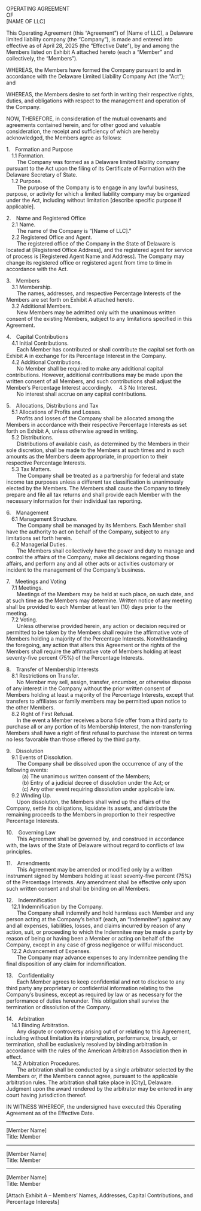 OPERATING AGREEMENT  
OF  
[NAME OF LLC]

This Operating Agreement (this “Agreement”) of [Name of LLC], a Delaware limited liability company (the “Company”), is made and entered into effective as of April 28, 2025 (the “Effective Date”), by and among the Members listed on Exhibit A attached hereto (each a “Member” and collectively, the “Members”).  

WHEREAS, the Members have formed the Company pursuant to and in accordance with the Delaware Limited Liability Company Act (the “Act”); and  

WHEREAS, the Members desire to set forth in writing their respective rights, duties, and obligations with respect to the management and operation of the Company.

NOW, THEREFORE, in consideration of the mutual covenants and agreements contained herein, and for other good and valuable consideration, the receipt and sufficiency of which are hereby acknowledged, the Members agree as follows:

1. Formation and Purpose  
 1.1 Formation.  
  The Company was formed as a Delaware limited liability company pursuant to the Act upon the filing of its Certificate of Formation with the Delaware Secretary of State.  
 1.2 Purpose.  
  The purpose of the Company is to engage in any lawful business, purpose, or activity for which a limited liability company may be organized under the Act, including without limitation [describe specific purpose if applicable].

2. Name and Registered Office  
 2.1 Name.  
  The name of the Company is “[Name of LLC].”  
 2.2 Registered Office and Agent.  
  The registered office of the Company in the State of Delaware is located at [Registered Office Address], and the registered agent for service of process is [Registered Agent Name and Address]. The Company may change its registered office or registered agent from time to time in accordance with the Act.

3. Members  
 3.1 Membership.  
  The names, addresses, and respective Percentage Interests of the Members are set forth on Exhibit A attached hereto.  
 3.2 Additional Members.  
  New Members may be admitted only with the unanimous written consent of the existing Members, subject to any limitations specified in this Agreement.

4. Capital Contributions  
 4.1 Initial Contributions.  
  Each Member has contributed or shall contribute the capital set forth on Exhibit A in exchange for its Percentage Interest in the Company.  
 4.2 Additional Contributions.  
  No Member shall be required to make any additional capital contributions. However, additional contributions may be made upon the written consent of all Members, and such contributions shall adjust the Member’s Percentage Interest accordingly.
 4.3 No Interest.  
  No interest shall accrue on any capital contributions.

5. Allocations, Distributions and Tax  
 5.1 Allocations of Profits and Losses.  
  Profits and losses of the Company shall be allocated among the Members in accordance with their respective Percentage Interests as set forth on Exhibit A, unless otherwise agreed in writing.  
 5.2 Distributions.  
  Distributions of available cash, as determined by the Members in their sole discretion, shall be made to the Members at such times and in such amounts as the Members deem appropriate, in proportion to their respective Percentage Interests.  
 5.3 Tax Matters.  
  The Company shall be treated as a partnership for federal and state income tax purposes unless a different tax classification is unanimously elected by the Members. The Members shall cause the Company to timely prepare and file all tax returns and shall provide each Member with the necessary information for their individual tax reporting.

6. Management  
 6.1 Management Structure.  
  The Company shall be managed by its Members. Each Member shall have the authority to act on behalf of the Company, subject to any limitations set forth herein.  
 6.2 Managerial Duties.  
  The Members shall collectively have the power and duty to manage and control the affairs of the Company, make all decisions regarding those affairs, and perform any and all other acts or activities customary or incident to the management of the Company’s business.

7. Meetings and Voting  
 7.1 Meetings.  
  Meetings of the Members may be held at such place, on such date, and at such time as the Members may determine. Written notice of any meeting shall be provided to each Member at least ten (10) days prior to the meeting.  
 7.2 Voting.  
  Unless otherwise provided herein, any action or decision required or permitted to be taken by the Members shall require the affirmative vote of Members holding a majority of the Percentage Interests. Notwithstanding the foregoing, any action that alters this Agreement or the rights of the Members shall require the affirmative vote of Members holding at least seventy-five percent (75%) of the Percentage Interests.

8. Transfer of Membership Interests  
 8.1 Restrictions on Transfer.  
  No Member may sell, assign, transfer, encumber, or otherwise dispose of any interest in the Company without the prior written consent of Members holding at least a majority of the Percentage Interests, except that transfers to affiliates or family members may be permitted upon notice to the other Members.  
 8.2 Right of First Refusal.  
  In the event a Member receives a bona fide offer from a third party to purchase all or any portion of its Membership Interest, the non-transferring Members shall have a right of first refusal to purchase the interest on terms no less favorable than those offered by the third party.

9. Dissolution  
 9.1 Events of Dissolution.  
  The Company shall be dissolved upon the occurrence of any of the following events:  
   (a) The unanimous written consent of the Members;  
   (b) Entry of a judicial decree of dissolution under the Act; or  
   (c) Any other event requiring dissolution under applicable law.  
 9.2 Winding Up.  
  Upon dissolution, the Members shall wind up the affairs of the Company, settle its obligations, liquidate its assets, and distribute the remaining proceeds to the Members in proportion to their respective Percentage Interests.

10. Governing Law  
  This Agreement shall be governed by, and construed in accordance with, the laws of the State of Delaware without regard to conflicts of law principles.

11. Amendments  
  This Agreement may be amended or modified only by a written instrument signed by Members holding at least seventy-five percent (75%) of the Percentage Interests. Any amendment shall be effective only upon such written consent and shall be binding on all Members.

12. Indemnification  
 12.1 Indemnification by the Company.  
  The Company shall indemnify and hold harmless each Member and any person acting at the Company’s behalf (each, an “Indemnitee”) against any and all expenses, liabilities, losses, and claims incurred by reason of any action, suit, or proceeding to which the Indemnitee may be made a party by reason of being or having been a Member or acting on behalf of the Company, except in any case of gross negligence or willful misconduct.  
 12.2 Advancement of Expenses.  
  The Company may advance expenses to any Indemnitee pending the final disposition of any claim for indemnification.

13. Confidentiality  
  Each Member agrees to keep confidential and not to disclose to any third party any proprietary or confidential information relating to the Company’s business, except as required by law or as necessary for the performance of duties hereunder. This obligation shall survive the termination or dissolution of the Company.

14. Arbitration  
 14.1 Binding Arbitration.  
  Any dispute or controversy arising out of or relating to this Agreement, including without limitation its interpretation, performance, breach, or termination, shall be exclusively resolved by binding arbitration in accordance with the rules of the American Arbitration Association then in effect.  
 14.2 Arbitration Procedures.  
  The arbitration shall be conducted by a single arbitrator selected by the Members or, if the Members cannot agree, pursuant to the applicable arbitration rules. The arbitration shall take place in [City], Delaware. Judgment upon the award rendered by the arbitrator may be entered in any court having jurisdiction thereof.

IN WITNESS WHEREOF, the undersigned have executed this Operating Agreement as of the Effective Date.

________________________________  
[Member Name]  
Title: Member

________________________________  
[Member Name]  
Title: Member

________________________________  
[Member Name]  
Title: Member

[Attach Exhibit A – Members’ Names, Addresses, Capital Contributions, and Percentage Interests]